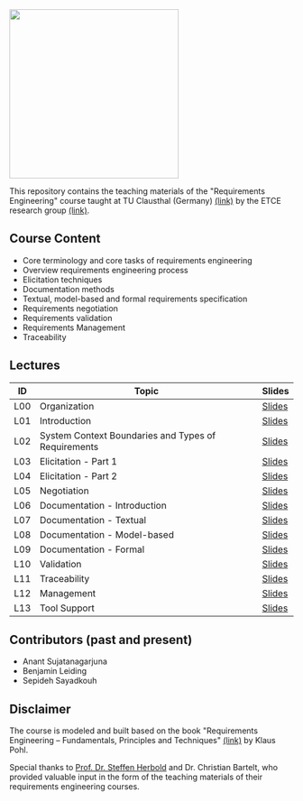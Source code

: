 <img src="https://www.presse.tu-clausthal.de/fileadmin/Presse/images/Corporate_Design/Logo/Logo_TUC_en_CMYK.jpg" width="300">

This repository contains the teaching materials of the "Requirements Engineering" course taught at TU Clausthal (Germany) [(link)](https://www.isse.tu-clausthal.de/en/) by the ETCE research group [(link)](https://etce-lab.com).

## Course Content

- Core terminology and core tasks of requirements engineering
- Overview requirements engineering process
- Elicitation techniques
- Documentation methods
- Textual, model-based and formal requirements specification
- Requirements negotiation
- Requirements validation
- Requirements Management
- Traceability


## Lectures

| ID    | Topic                         | Slides                                        |
|-------|-------------------------------|-----------------------------------------------|
| L00   | Organization                  | [Slides](RE-L00-Organization.pdf)             |
| L01   | Introduction                  | [Slides](RE-L01-Introduction.pdf)             |
| L02   | System Context Boundaries and Types of Requirements | [Slides](RE-L02-System-Context-Boundaries-and-Types-of-Requirements.pdf)                        |
| L03   | Elicitation - Part 1          | [Slides](RE-L03-Elicitation--Part-1.pdf)      |  
| L04   | Elicitation - Part 2          | [Slides](RE-L04-Elicitation--Part-2.pdf)      |  
| L05   | Negotiation                   | [Slides](RE-L05-Negotiation.pdf)              |  
| L06   | Documentation - Introduction  | [Slides](RE-L06-Documentation--Introduction.pdf)|
| L07   | Documentation - Textual       | [Slides](RE-L07-Documentation--Textual.pdf)   |
| L08   | Documentation - Model-based   | [Slides](RE-L08-Documentation--Model-based.pdf)|
| L09   | Documentation - Formal        | [Slides](RE-L09-Documentation--Formal.pdf)    |
| L10   | Validation                    | [Slides](RE-L10-Validation.pdf)               |
| L11   | Traceability                  | [Slides](RE-L11_Traceability.pdf)             |
| L12   | Management                    | [Slides](RE-L12_Management.pdf)               |
| L13   | Tool Support                  | [Slides](RE-L13_Tool-Support.pdf)             |

## Contributors (past and present)
- Anant Sujatanagarjuna
- Benjamin Leiding
- Sepideh Sayadkouh

## Disclaimer

The course is modeled and built based on the book "Requirements Engineering – Fundamentals, Principles and Techniques" [(link)](https://link.springer.com/de/book/9783642125775) by Klaus Pohl.

Special thanks to [Prof. Dr. Steffen Herbold](https://www.isse.tu-clausthal.de/en/get-in-touch/team-1/institutional-administration/prof-dr-steffen-herbold) and Dr. Christian Bartelt, who provided valuable input in the form of the teaching materials of their requirements engineering courses.
